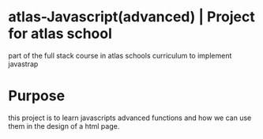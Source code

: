 # atlas-Javascript(advanced) | Project for atlas school
part of the full stack course in atlas schools curriculum to implement javastrap
# Purpose
this project is to learn javascripts advanced functions and how we can use them in the design of a html page.

